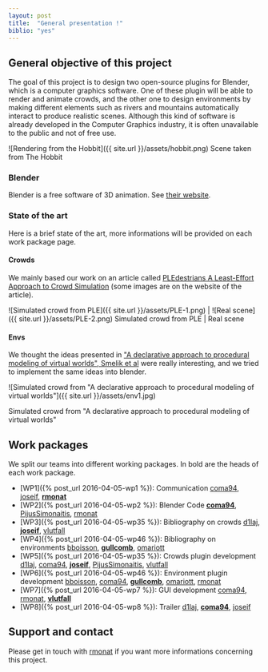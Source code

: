 ```yaml
---
layout: post
title:  "General presentation !"
biblio: "yes"
---
```


## General objective of this project

The goal of this project is to design two open-source plugins for
Blender, which is a computer graphics software.  One of these plugin
will be able to render and animate crowds, and the other one to design
environments by making different elements such as rivers and mountains
automatically interact to produce realistic scenes. Although this kind
of software is already developed in the Computer Graphics industry, it
is often unavailable to the public and not of free use.

![Rendering from the Hobbit]({{ site.url }}/assets/hobbit.png)
Scene taken from The Hobbit


### Blender

Blender is a free software of 3D animation. See [their website](blender.org).

### State of the art

Here is a brief state of the art, more informations will be provided on each work package page.

#### Crowds

We mainly based our work on an article called [PLEdestrians A Least-Effort Approach to Crowd Simulation](http://gamma.cs.unc.edu/PLE/) (some images are on the website of the article).



![Simulated crowd from PLE]({{ site.url }}/assets/PLE-1.png) | ![Real scene]({{ site.url }}/assets/PLE-2.png) 
Simulated crowd from PLE | Real scene


#### Envs

We thought the ideas presented in ["A declarative approach to procedural modeling of virtual worlds", Smelik et al](https://graphics.tudelft.nl/Publications-new/2011/STDB11a/STDB11a.pdf) were really interesting, and we tried to implement the same ideas into blender.

![Simulated crowd from "A declarative approach to procedural modeling of virtual worlds"]({{ site.url }}/assets/env1.jpg)

Simulated crowd from "A declarative approach to procedural modeling of virtual worlds"

## Work packages

We split our teams into different working packages. In bold are the heads of each work package.


* [WP1]({% post_url 2016-04-05-wp1 %}): Communication [coma94](https://github.com/coma94/), [joseif](https://github.com/joseif), **[rmonat](https://github.com/rmonat)**
* [WP2]({% post_url 2016-04-05-wp2 %}): Blender Code **[coma94](https://github.com/coma94/)**, [PijusSimonaitis](https://github.com/PijusSimonaitis), [rmonat](https://github.com/rmonat)
* [WP3]({% post_url 2016-04-05-wp35 %}): Bibliography on crowds [d1laj](https://github.com/d1laj), **[joseif](https://github.com/joseif)**, [vlutfall](https://github.com/vlutfall)
* [WP4]({% post_url 2016-04-05-wp46 %}): Bibliography on environments [bboisson](https://github.com/bboisson), **[gullcomb](https://github.com/gullcomb)**, [omariott](https://github.com/omariott)
* [WP5]({% post_url 2016-04-05-wp35 %}): Crowds plugin development [d1laj](https://github.com/d1laj), [coma94](https://github.com/coma94/), **[joseif](https://github.com/joseif)**, [PijusSimonaitis](https://github.com/PijusSimonaitis), [vlutfall](https://github.com/vlutfall)
* [WP6]({% post_url 2016-04-05-wp46 %}): Environment plugin development [bboisson](https://github.com/bboisson), [coma94](https://github.com/coma94/), **[gullcomb](https://github.com/gullcomb)**, [omariott](https://github.com/omariott), [rmonat](https://github.com/rmonat)
* [WP7]({% post_url 2016-04-05-wp7 %}): GUI development [coma94](https://github.com/coma94/), [rmonat](https://github.com/rmonat), **[vlutfall](https://github.com/vlutfall)**
* [WP8]({% post_url 2016-04-05-wp8 %}): Trailer [d1laj](https://github.com/d1laj), **[coma94](https://github.com/coma94/)**, [joseif](https://github.com/joseif)


## Support and contact

Please get in touch with [rmonat](https://github.com/rmonat) if you want more informations concerning this project.
